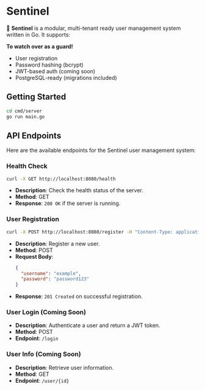 
# Sentinel

🚀 **Sentinel** is a modular, multi-tenant ready user management system written in Go. It supports:

**To watch over as a guard!**

- User registration
- Password hashing (bcrypt)
- JWT-based auth (coming soon)
- PostgreSQL-ready (migrations included)

## Getting Started

```bash
cd cmd/server
go run main.go
```


## API Endpoints

Here are the available endpoints for the Sentinel user management system:

### Health Check
```bash
curl -X GET http://localhost:8080/health
```
- **Description**: Check the health status of the server.
- **Method**: GET
- **Response**: `200 OK` if the server is running.

### User Registration
```bash
curl -X POST http://localhost:8080/register -H "Content-Type: application/json" -d '{"username":"example","password":"password123"}'
```
- **Description**: Register a new user.
- **Method**: POST
- **Request Body**:
  ```json
  {
    "username": "example",
    "password": "password123"
  }
  ```
- **Response**: `201 Created` on successful registration.

### User Login (Coming Soon)
- **Description**: Authenticate a user and return a JWT token.
- **Method**: POST
- **Endpoint**: `/login`

### User Info (Coming Soon)
- **Description**: Retrieve user information.
- **Method**: GET
- **Endpoint**: `/user/{id}`

